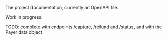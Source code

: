 The project documentation, currently an OpenAPI file.

Work in progress.

TODO: complete with endpoints /capture, /refund and /status, and with the Payer data object